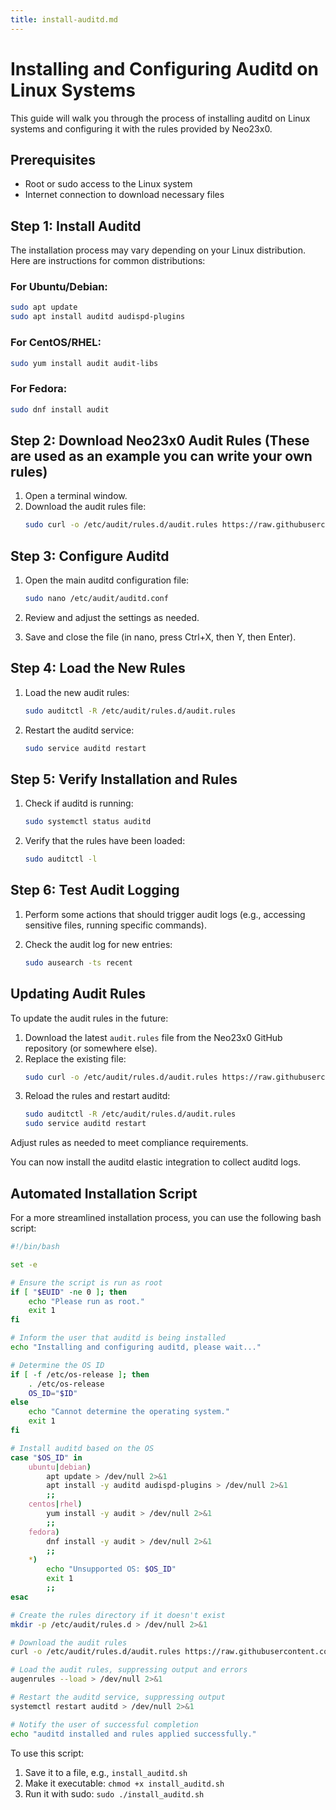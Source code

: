 ```yaml
---
title: install-auditd.md
---
```

# Installing and Configuring Auditd on Linux Systems

This guide will walk you through the process of installing auditd on Linux systems and configuring it with the rules provided by Neo23x0.

## Prerequisites

- Root or sudo access to the Linux system
- Internet connection to download necessary files

## Step 1: Install Auditd

The installation process may vary depending on your Linux distribution. Here are instructions for common distributions:

### For Ubuntu/Debian:

```bash
sudo apt update
sudo apt install auditd audispd-plugins
```

### For CentOS/RHEL:

```bash
sudo yum install audit audit-libs
```

### For Fedora:

```bash
sudo dnf install audit
```

## Step 2: Download Neo23x0 Audit Rules (These are used as an example you can write your own rules)

1. Open a terminal window.
2. Download the audit rules file:
   ```bash
   sudo curl -o /etc/audit/rules.d/audit.rules https://raw.githubusercontent.com/Neo23x0/auditd/master/audit.rules
   ```

## Step 3: Configure Auditd

1. Open the main auditd configuration file:
   ```bash
   sudo nano /etc/audit/auditd.conf
   ```

2. Review and adjust the settings as needed.

3. Save and close the file (in nano, press Ctrl+X, then Y, then Enter).

## Step 4: Load the New Rules

1. Load the new audit rules:
   ```bash
   sudo auditctl -R /etc/audit/rules.d/audit.rules
   ```

2. Restart the auditd service:
   ```bash
   sudo service auditd restart
   ```

## Step 5: Verify Installation and Rules

1. Check if auditd is running:
   ```bash
   sudo systemctl status auditd
   ```

2. Verify that the rules have been loaded:
   ```bash
   sudo auditctl -l
   ```

## Step 6: Test Audit Logging

1. Perform some actions that should trigger audit logs (e.g., accessing sensitive files, running specific commands).

2. Check the audit log for new entries:
   ```bash
   sudo ausearch -ts recent
   ```

## Updating Audit Rules

To update the audit rules in the future:

1. Download the latest `audit.rules` file from the Neo23x0 GitHub repository (or somewhere else).
2. Replace the existing file:
   ```bash
   sudo curl -o /etc/audit/rules.d/audit.rules https://raw.githubusercontent.com/Neo23x0/auditd/master/audit.rules
   ```
3. Reload the rules and restart auditd:
   ```bash
   sudo auditctl -R /etc/audit/rules.d/audit.rules
   sudo service auditd restart
   ```

Adjust rules as needed to meet compliance requirements.

You can now install the auditd elastic integration to collect auditd logs.

## Automated Installation Script

For a more streamlined installation process, you can use the following bash script:

```bash
#!/bin/bash

set -e

# Ensure the script is run as root
if [ "$EUID" -ne 0 ]; then
    echo "Please run as root."
    exit 1
fi

# Inform the user that auditd is being installed
echo "Installing and configuring auditd, please wait..."

# Determine the OS ID
if [ -f /etc/os-release ]; then
    . /etc/os-release
    OS_ID="$ID"
else
    echo "Cannot determine the operating system."
    exit 1
fi

# Install auditd based on the OS
case "$OS_ID" in
    ubuntu|debian)
        apt update > /dev/null 2>&1
        apt install -y auditd audispd-plugins > /dev/null 2>&1
        ;;
    centos|rhel)
        yum install -y audit > /dev/null 2>&1
        ;;
    fedora)
        dnf install -y audit > /dev/null 2>&1
        ;;
    *)
        echo "Unsupported OS: $OS_ID"
        exit 1
        ;;
esac

# Create the rules directory if it doesn't exist
mkdir -p /etc/audit/rules.d > /dev/null 2>&1

# Download the audit rules
curl -o /etc/audit/rules.d/audit.rules https://raw.githubusercontent.com/Neo23x0/auditd/master/audit.rules > /dev/null 2>&1

# Load the audit rules, suppressing output and errors
augenrules --load > /dev/null 2>&1

# Restart the auditd service, suppressing output
systemctl restart auditd > /dev/null 2>&1

# Notify the user of successful completion
echo "auditd installed and rules applied successfully."
```

To use this script:

1. Save it to a file, e.g., `install_auditd.sh`
2. Make it executable: `chmod +x install_auditd.sh`
3. Run it with sudo: `sudo ./install_auditd.sh`
